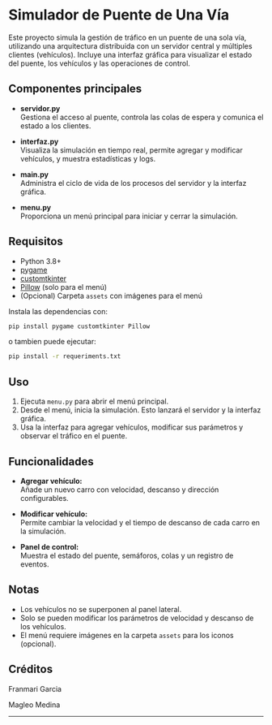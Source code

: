 # Simulador de Puente de Una Vía

Este proyecto simula la gestión de tráfico en un puente de una sola vía, utilizando una arquitectura distribuida con un servidor central y múltiples clientes (vehículos). Incluye una interfaz gráfica para visualizar el estado del puente, los vehículos y las operaciones de control.

## Componentes principales

- **servidor.py**  
  Gestiona el acceso al puente, controla las colas de espera y comunica el estado a los clientes.

- **interfaz.py**  
  Visualiza la simulación en tiempo real, permite agregar y modificar vehículos, y muestra estadísticas y logs.

- **main.py**  
  Administra el ciclo de vida de los procesos del servidor y la interfaz gráfica.

- **menu.py**  
  Proporciona un menú principal para iniciar y cerrar la simulación.

## Requisitos

- Python 3.8+
- [pygame](https://www.pygame.org/)
- [customtkinter](https://github.com/TomSchimansky/CustomTkinter)
- [Pillow](https://python-pillow.org/) (solo para el menú)
- (Opcional) Carpeta `assets` con imágenes para el menú

Instala las dependencias con:

```bash
pip install pygame customtkinter Pillow
```

o tambien puede ejecutar:

```bash
pip install -r requeriments.txt
```

## Uso

1. Ejecuta `menu.py` para abrir el menú principal.
2. Desde el menú, inicia la simulación. Esto lanzará el servidor y la interfaz gráfica.
3. Usa la interfaz para agregar vehículos, modificar sus parámetros y observar el tráfico en el puente.

## Funcionalidades

- **Agregar vehículo:**  
  Añade un nuevo carro con velocidad, descanso y dirección configurables.

- **Modificar vehículo:**  
  Permite cambiar la velocidad y el tiempo de descanso de cada carro en la simulación.

- **Panel de control:**  
  Muestra el estado del puente, semáforos, colas y un registro de eventos.

## Notas

- Los vehículos no se superponen al panel lateral.
- Solo se pueden modificar los parámetros de velocidad y descanso de los vehículos.
- El menú requiere imágenes en la carpeta `assets` para los iconos (opcional).

## Créditos

Franmari Garcia

Magleo Medina

---

